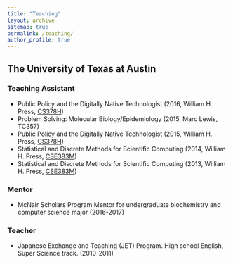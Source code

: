 ```yaml
---
title: "Teaching"
layout: archive
sitemap: true
permalink: /teaching/
author_profile: true
---
```


## The University of Texas at Austin

### Teaching Assistant

- Public Policy and the Digitally Native Technologist (2016, William H. Press, [CS378H](http://wpressutexas.net/cs378h/index.php?title=CS378H_Public_Policy_and_the_Digitally_Native_Technologist))
- Problem Solving: Molecular Biology/Epidemiology (2015, Marc Lewis, TC357)
- Public Policy and the Digitally Native Technologist (2015, William H. Press, [CS378H](http://wpressutexas.net/cs378h/index.php?title=CS378H_Public_Policy_and_the_Digitally_Native_Technologist))
- Statistical and Discrete Methods for Scientific Computing (2014, William H. Press, [CSE383M](http://wpressutexas.net/coursewiki/index.php?title=Main_Page))
- Statistical and Discrete Methods for Scientific Computing (2013, William H. Press, [CSE383M](http://wpressutexas.net/coursewiki/index.php?title=Main_Page))

### Mentor
- McNair Scholars Program Mentor for undergraduate biochemistry and computer science major (2016-2017)

### Teacher
- Japanese Exchange and Teaching (JET) Program. High school English, Super Science track. (2010-2011)
